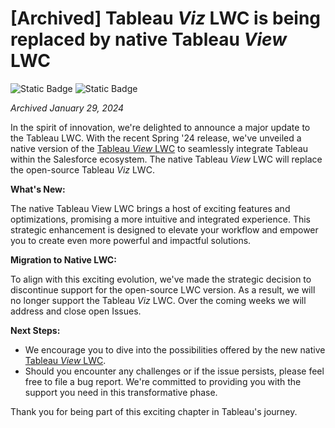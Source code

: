 # [Archived] Tableau _Viz_ LWC is being replaced by native Tableau _View_ LWC

![Static Badge](https://img.shields.io/badge/archived-red)
![Static Badge](https://img.shields.io/badge/no%20maintenance%20intended-gray)

_Archived January 29, 2024_

In the spirit of innovation, we're delighted to announce a major update to the Tableau LWC. With the recent Spring '24 release, we've unveiled a native version of the [Tableau _View_ LWC](https://help.tableau.com/current/online/en-us/lwc_seamless_auth.htm) to seamlessly integrate Tableau within the Salesforce ecosystem. The native Tableau _View_ LWC will replace the open-source Tableau _Viz_ LWC.

**What's New:**

The native Tableau View LWC brings a host of exciting features and optimizations, promising a more intuitive and integrated experience. This strategic enhancement is designed to elevate your workflow and empower you to create even more powerful and impactful solutions.

**Migration to Native LWC:**

To align with this exciting evolution, we've made the strategic decision to discontinue support for the open-source LWC version. As a result, we will no longer support the Tableau _Viz_ LWC. Over the coming weeks we will address and close open Issues.

**Next Steps:**

-   We encourage you to dive into the possibilities offered by the new native [Tableau _View_ LWC](https://help.tableau.com/current/online/en-us/lwc_seamless_auth.htm).
-   Should you encounter any challenges or if the issue persists, please feel free to file a bug report. We're committed to providing you with the support you need in this transformative phase.

Thank you for being part of this exciting chapter in Tableau's journey.
